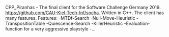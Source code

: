 CPP_Piranhas - The final client for the Software Challenge Germany 2019. https://github.com/CAU-Kiel-Tech-Inf/socha.
Written in C++. The client has many features.
Features:
  -MTDf-Search
  -Null-Move-Heuristic
  -TranspositionTable
  -Quiescence-Search
  -KillerHeuristic
  -Evaluation-function for a very aggressive playstyle
  -...
